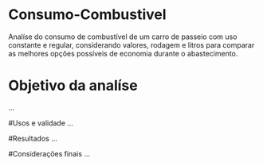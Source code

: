 # Consumo-Combustivel
Analíse do consumo de combustível de um carro de passeio com uso constante e regular, considerando valores, rodagem e litros para comparar as melhores opções possíveis de economia durante o abastecimento.

# Objetivo da analíse
...

#Usos e validade
...

#Resultados
...

#Considerações finais
...
